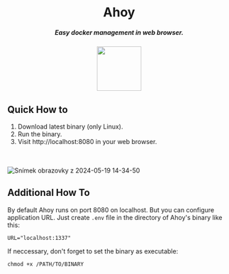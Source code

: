 <div align="center">

# Ahoy
##### Easy docker management in web browser.


<img src="https://github.com/radim91/ahoy/assets/34510551/6b458641-38e7-49d8-a3e5-cbfec9ef492a" width="100" />
</div>

## Quick How to
1. Download latest binary (only Linux).
2. Run the binary.
3. Visit http://localhost:8080 in your web browser.
   
<br/><br/>
![Snímek obrazovky z 2024-05-19 14-34-50](https://github.com/radim91/ahoy/assets/34510551/9a5be7d4-d4fc-47ed-901c-dfd176171162)

## Additional How To
By default Ahoy runs on port 8080 on localhost. But you can configure application URL. Just create `.env` file in the directory of Ahoy's binary like this:
```
URL="localhost:1337"
```
If neccessary, don't forget to set the binary as executable:
```
chmod +x /PATH/TO/BINARY
```

